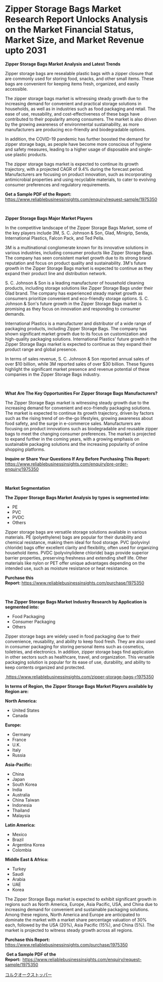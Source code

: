 <p><h1>Zipper Storage Bags Market Research Report Unlocks Analysis on the Market Financial Status, Market Size, and Market Revenue upto 2031</h1></p><p><strong>Zipper Storage Bags Market Analysis and Latest Trends</strong></p>
<p><p>Zipper storage bags are resealable plastic bags with a zipper closure that are commonly used for storing food, snacks, and other small items. These bags are convenient for keeping items fresh, organized, and easily accessible.</p><p>The zipper storage bags market is witnessing steady growth due to the increasing demand for convenient and practical storage solutions in households, as well as in industries such as food packaging and retail. The ease of use, reusability, and cost-effectiveness of these bags have contributed to their popularity among consumers. The market is also driven by the growing awareness of environmental sustainability, as more manufacturers are producing eco-friendly and biodegradable options.</p><p>In addition, the COVID-19 pandemic has further boosted the demand for zipper storage bags, as people have become more conscious of hygiene and safety measures, leading to a higher usage of disposable and single-use plastic products.</p><p>The zipper storage bags market is expected to continue its growth trajectory, with a projected CAGR of 9.4% during the forecast period. Manufacturers are focusing on product innovation, such as incorporating antimicrobial properties and using recyclable materials, to cater to evolving consumer preferences and regulatory requirements.</p></p>
<p><strong>Get a Sample PDF of the Report:&nbsp;</strong> <a href="https://www.reliablebusinessinsights.com/enquiry/request-sample/1975350">https://www.reliablebusinessinsights.com/enquiry/request-sample/1975350</a></p>
<p>&nbsp;</p>
<p><strong>Zipper Storage Bags Major Market Players</strong></p>
<p><p>In the competitive landscape of the Zipper Storage Bags Market, some of the key players include 3M, S. C. Johnson & Son, Glad, Minigrip, Senda, International Plastics, Falcon Pack, and Ted Pella.</p><p>3M is a multinational conglomerate known for its innovative solutions in various industries, including consumer products like Zipper Storage Bags. The company has seen consistent market growth due to its strong brand reputation and focus on product quality and sustainability. 3M's future growth in the Zipper Storage Bags market is expected to continue as they expand their product line and distribution network.</p><p>S. C. Johnson & Son is a leading manufacturer of household cleaning products, including storage solutions like Zipper Storage Bags under their Glad brand. The company has experienced steady market growth as consumers prioritize convenient and eco-friendly storage options. S. C. Johnson & Son's future growth in the Zipper Storage Bags market is promising as they focus on innovation and responding to consumer demands.</p><p>International Plastics is a manufacturer and distributor of a wide range of packaging products, including Zipper Storage Bags. The company has shown significant market growth due to its focus on customization and high-quality packaging solutions. International Plastics' future growth in the Zipper Storage Bags market is expected to continue as they expand their product range and global presence.</p><p>In terms of sales revenue, S. C. Johnson & Son reported annual sales of over $10 billion, while 3M reported sales of over $30 billion. These figures highlight the significant market presence and revenue potential of these companies in the Zipper Storage Bags industry.</p></p>
<p>&nbsp;</p>
<p><strong>What Are The Key Opportunities For Zipper Storage Bags Manufacturers?</strong></p>
<p><p>The Zipper Storage Bags market is witnessing steady growth due to the increasing demand for convenient and eco-friendly packaging solutions. The market is expected to continue its growth trajectory, driven by factors such as the rising trend of on-the-go lifestyles, growing awareness about food safety, and the surge in e-commerce sales. Manufacturers are focusing on product innovations such as biodegradable and reusable zipper bags to meet the changing consumer preferences. The market is projected to expand further in the coming years, with a growing emphasis on sustainable packaging solutions and the increasing popularity of online shopping platforms.</p></p>
<p><strong>Inquire or Share Your Questions If Any Before Purchasing This Report:</strong> <a href="https://www.reliablebusinessinsights.com/enquiry/pre-order-enquiry/1975350">https://www.reliablebusinessinsights.com/enquiry/pre-order-enquiry/1975350</a></p>
<p>&nbsp;</p>
<p><strong>Market Segmentation</strong></p>
<p><strong>The Zipper Storage Bags Market Analysis by types is segmented into:</strong></p>
<p><ul><li>PE</li><li>PVC</li><li>PVDC</li><li>Others</li></ul></p>
<p><p>Zipper storage bags are versatile storage solutions available in various materials. PE (polyethylene) bags are popular for their durability and chemical resistance, making them ideal for food storage. PVC (polyvinyl chloride) bags offer excellent clarity and flexibility, often used for organizing household items. PVDC (polyvinylidene chloride) bags provide superior barrier properties, preserving freshness and extending shelf life. Other materials like nylon or PET offer unique advantages depending on the intended use, such as moisture resistance or heat resistance.</p></p>
<p><strong>Purchase this Report:&nbsp;</strong><a href="https://www.reliablebusinessinsights.com/purchase/1975350">https://www.reliablebusinessinsights.com/purchase/1975350</a></p>
<p>&nbsp;</p>
<p><strong>The Zipper Storage Bags Market Industry Research by Application is segmented into:</strong></p>
<p><ul><li>Food Packaging</li><li>Consumer Packaging</li><li>Others</li></ul></p>
<p><p>Zipper storage bags are widely used in food packaging due to their convenience, reusability, and ability to keep food fresh. They are also used in consumer packaging for storing personal items such as cosmetics, toiletries, and electronics. In addition, zipper storage bags find application in other sectors such as healthcare, travel, and organization. This versatile packaging solution is popular for its ease of use, durability, and ability to keep contents organized and protected.</p></p>
<p><a href="https://www.reliablebusinessinsights.com/zipper-storage-bags-r1975350">&nbsp;https://www.reliablebusinessinsights.com/zipper-storage-bags-r1975350</a></p>
<p><strong>In terms of Region, the Zipper Storage Bags Market Players available by Region are:</strong></p>
<p>
    <p> <strong> North America: </strong>
        <ul>
            <li>United States</li>
            <li>Canada</li>
        </ul>
        </p> 
    <p> <strong> Europe: </strong>
        <ul>
            <li>Germany</li>
            <li>France</li>
            <li>U.K.</li>
            <li>Italy</li>
            <li>Russia</li>
        </ul>
        </p> 
    <p> <strong> Asia-Pacific: </strong>
        <ul>
            <li>China</li>
            <li>Japan</li>
            <li>South Korea</li>
            <li>India</li>
            <li>Australia</li>
            <li>China Taiwan</li>
            <li>Indonesia</li>
            <li>Thailand</li>
            <li>Malaysia</li>
        </ul>
        </p> 
    <p> <strong> Latin America: </strong>
        <ul>
            <li>Mexico</li>
            <li>Brazil</li>
            <li>Argentina Korea</li>
            <li>Colombia</li>
        </ul>
        </p> 
    <p> <strong> Middle East & Africa: </strong>
        <ul>
            <li>Turkey</li>
            <li>Saudi</li>
            <li>Arabia</li>
            <li>UAE</li>
            <li>Korea</li>
        </ul>
    </p>
    </p>
<p><p>The Zipper Storage Bags market is expected to exhibit significant growth in regions such as North America, Europe, Asia Pacific, USA, and China due to increasing demand for convenient and sustainable packaging solutions. Among these regions, North America and Europe are anticipated to dominate the market with a market share percentage valuation of 30% each, followed by the USA (20%), Asia Pacific (15%), and China (5%). The market is projected to witness steady growth across all regions.</p></p>
<p><strong>Purchase this Report: </strong><a href="https://www.reliablebusinessinsights.com/purchase/1975350">https://www.reliablebusinessinsights.com/purchase/1975350</a></p>
<p>&nbsp;<strong>Get a Sample PDF of the Report:&nbsp;&nbsp;</strong><a href="https://www.reliablebusinessinsights.com/enquiry/request-sample/1975350">https://www.reliablebusinessinsights.com/enquiry/request-sample/1975350</a></p>
<p><strong></strong></p>
<p><p><a href="https://github.com/JaydaWisoky2014/Market-Research-Report-List-1/blob/main/3680519142582.md">コルクオークストッパー</a></p></p>